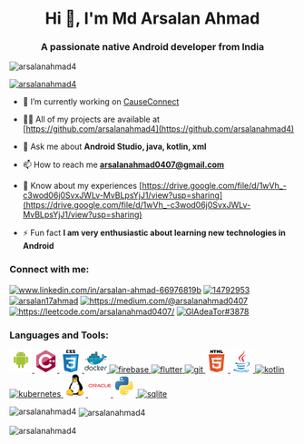 <h1 align="center">Hi 👋, I'm Md Arsalan Ahmad</h1>
<h3 align="center">A passionate native Android developer from India</h3>

<p align="left"> <img src="https://komarev.com/ghpvc/?username=arsalanahmad4&label=Profile%20views&color=0e75b6&style=flat" alt="arsalanahmad4" /> </p>

<p align="left"> <a href="https://github.com/ryo-ma/github-profile-trophy"><img src="https://github-profile-trophy.vercel.app/?username=arsalanahmad4" alt="arsalanahmad4" /></a> </p>

- 🔭 I’m currently working on [CauseConnect](https://github.com/arsalanahmad4/CauseConnect)

- 👨‍💻 All of my projects are available at [https://github.com/arsalanahmad4](https://github.com/arsalanahmad4)

- 💬 Ask me about **Android Studio, java, kotlin, xml**

- 📫 How to reach me **arsalanahmad0407@gmail.com**

- 📄 Know about my experiences [https://drive.google.com/file/d/1wVh_-c3wod06j0SvxJWLv-MvBLpsYjJ1/view?usp=sharing](https://drive.google.com/file/d/1wVh_-c3wod06j0SvxJWLv-MvBLpsYjJ1/view?usp=sharing)

- ⚡ Fun fact **I am very enthusiastic about learning new technologies in Android**

<h3 align="left">Connect with me:</h3>
<p align="left">
<a href="https://linkedin.com/in/www.linkedin.com/in/arsalan-ahmad-66976819b" target="blank"><img align="center" src="https://raw.githubusercontent.com/rahuldkjain/github-profile-readme-generator/master/src/images/icons/Social/linked-in-alt.svg" alt="www.linkedin.com/in/arsalan-ahmad-66976819b" height="30" width="40" /></a>
<a href="https://stackoverflow.com/users/14792953" target="blank"><img align="center" src="https://raw.githubusercontent.com/rahuldkjain/github-profile-readme-generator/master/src/images/icons/Social/stack-overflow.svg" alt="14792953" height="30" width="40" /></a>
<a href="https://instagram.com/arsalan17ahmad" target="blank"><img align="center" src="https://raw.githubusercontent.com/rahuldkjain/github-profile-readme-generator/master/src/images/icons/Social/instagram.svg" alt="arsalan17ahmad" height="30" width="40" /></a>
<a href="https://medium.com/https://medium.com/@arsalanahmad0407" target="blank"><img align="center" src="https://raw.githubusercontent.com/rahuldkjain/github-profile-readme-generator/master/src/images/icons/Social/medium.svg" alt="https://medium.com/@arsalanahmad0407" height="30" width="40" /></a>
<a href="https://www.leetcode.com/https://leetcode.com/arsalanahmad0407/" target="blank"><img align="center" src="https://raw.githubusercontent.com/rahuldkjain/github-profile-readme-generator/master/src/images/icons/Social/leet-code.svg" alt="https://leetcode.com/arsalanahmad0407/" height="30" width="40" /></a>
<a href="https://discord.gg/GlAdeaTor#3878" target="blank"><img align="center" src="https://raw.githubusercontent.com/rahuldkjain/github-profile-readme-generator/master/src/images/icons/Social/discord.svg" alt="GlAdeaTor#3878" height="30" width="40" /></a>
</p>

<h3 align="left">Languages and Tools:</h3>
<p align="left"> <a href="https://developer.android.com" target="_blank" rel="noreferrer"> <img src="https://raw.githubusercontent.com/devicons/devicon/master/icons/android/android-original-wordmark.svg" alt="android" width="40" height="40"/> </a> <a href="https://www.w3schools.com/cpp/" target="_blank" rel="noreferrer"> <img src="https://raw.githubusercontent.com/devicons/devicon/master/icons/cplusplus/cplusplus-original.svg" alt="cplusplus" width="40" height="40"/> </a> <a href="https://www.w3schools.com/css/" target="_blank" rel="noreferrer"> <img src="https://raw.githubusercontent.com/devicons/devicon/master/icons/css3/css3-original-wordmark.svg" alt="css3" width="40" height="40"/> </a> <a href="https://www.docker.com/" target="_blank" rel="noreferrer"> <img src="https://raw.githubusercontent.com/devicons/devicon/master/icons/docker/docker-original-wordmark.svg" alt="docker" width="40" height="40"/> </a> <a href="https://firebase.google.com/" target="_blank" rel="noreferrer"> <img src="https://www.vectorlogo.zone/logos/firebase/firebase-icon.svg" alt="firebase" width="40" height="40"/> </a> <a href="https://flutter.dev" target="_blank" rel="noreferrer"> <img src="https://www.vectorlogo.zone/logos/flutterio/flutterio-icon.svg" alt="flutter" width="40" height="40"/> </a> <a href="https://git-scm.com/" target="_blank" rel="noreferrer"> <img src="https://www.vectorlogo.zone/logos/git-scm/git-scm-icon.svg" alt="git" width="40" height="40"/> </a> <a href="https://www.w3.org/html/" target="_blank" rel="noreferrer"> <img src="https://raw.githubusercontent.com/devicons/devicon/master/icons/html5/html5-original-wordmark.svg" alt="html5" width="40" height="40"/> </a> <a href="https://www.java.com" target="_blank" rel="noreferrer"> <img src="https://raw.githubusercontent.com/devicons/devicon/master/icons/java/java-original.svg" alt="java" width="40" height="40"/> </a> <a href="https://kotlinlang.org" target="_blank" rel="noreferrer"> <img src="https://www.vectorlogo.zone/logos/kotlinlang/kotlinlang-icon.svg" alt="kotlin" width="40" height="40"/> </a> <a href="https://kubernetes.io" target="_blank" rel="noreferrer"> <img src="https://www.vectorlogo.zone/logos/kubernetes/kubernetes-icon.svg" alt="kubernetes" width="40" height="40"/> </a> <a href="https://www.linux.org/" target="_blank" rel="noreferrer"> <img src="https://raw.githubusercontent.com/devicons/devicon/master/icons/linux/linux-original.svg" alt="linux" width="40" height="40"/> </a> <a href="https://www.oracle.com/" target="_blank" rel="noreferrer"> <img src="https://raw.githubusercontent.com/devicons/devicon/master/icons/oracle/oracle-original.svg" alt="oracle" width="40" height="40"/> </a> <a href="https://www.python.org" target="_blank" rel="noreferrer"> <img src="https://raw.githubusercontent.com/devicons/devicon/master/icons/python/python-original.svg" alt="python" width="40" height="40"/> </a> <a href="https://www.sqlite.org/" target="_blank" rel="noreferrer"> <img src="https://www.vectorlogo.zone/logos/sqlite/sqlite-icon.svg" alt="sqlite" width="40" height="40"/> </a> </p>

<p><img align="left" src="https://github-readme-stats.vercel.app/api/top-langs?username=arsalanahmad4&show_icons=true&locale=en&layout=compact" alt="arsalanahmad4" /></p>

<p>&nbsp;<img align="center" src="https://github-readme-stats.vercel.app/api?username=arsalanahmad4&show_icons=true&locale=en" alt="arsalanahmad4" /></p>

<p><img align="center" src="https://github-readme-streak-stats.herokuapp.com/?user=arsalanahmad4&" alt="arsalanahmad4" /></p>
